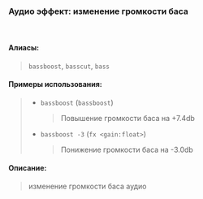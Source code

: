### **Аудио эффект: изменение громкости баса**
<br>

#### **Алиасы**:
> `bassboost`, `basscut`, `bass`


#### **Примеры использования**:
> - `bassboost` (`bassboost`)
>   > Повышение громкости баса на +7.4db
> - `bassboost -3` (`fx <gain:float>`)
>   > Понижение громкости баса на -3.0db


#### **Описание**:
> изменение громкости баса аудио
